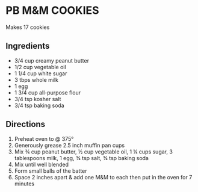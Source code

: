 # PB M&M COOKIES
Makes 17 cookies

## Ingredients


- 3/4 cup creamy peanut butter
- 1/2 cup vegetable oil
- 1 1/4 cup white sugar
- 3 tbps whole milk
- 1 egg
- 1 3/4 cup all-purpose flour
- 3/4 tsp kosher salt
- 3/4 tsp baking soda

## Directions
1. Preheat oven to @ 375°
2. Generously grease 2.5 inch muffin pan cups
3. Mix ¾ cup peanut butter, ½ cup vegetable oil, 1 ¼ cups sugar, 3 tablespoons milk, 1 egg, ¾ tsp salt, ¾ tsp baking soda
4. Mix until well blended
5. Form small balls of the batter
6. Space 2 inches apart & add one M&M to each then put in the oven for 7 minutes


